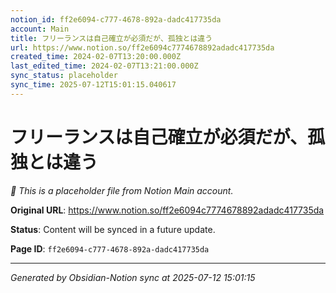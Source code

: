 ```yaml
---
notion_id: ff2e6094-c777-4678-892a-dadc417735da
account: Main
title: フリーランスは自己確立が必須だが、孤独とは違う
url: https://www.notion.so/ff2e6094c7774678892adadc417735da
created_time: 2024-02-07T13:20:00.000Z
last_edited_time: 2024-02-07T13:21:00.000Z
sync_status: placeholder
sync_time: 2025-07-12T15:01:15.040617
---
```


# フリーランスは自己確立が必須だが、孤独とは違う

*🔄 This is a placeholder file from Notion Main account.*

**Original URL**: https://www.notion.so/ff2e6094c7774678892adadc417735da

**Status**: Content will be synced in a future update.

**Page ID**: `ff2e6094-c777-4678-892a-dadc417735da`

---

*Generated by Obsidian-Notion sync at 2025-07-12 15:01:15*
